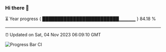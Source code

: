### Hi there 👋

⏳ Year progress { █████████████████████████▁▁▁▁▁ } 84.18 %

---

⏰ Updated on Sat, 04 Nov 2023 06:09:10 GMT

![Progress Bar CI](https://github.com/Shyam-Makwana/GitHub-Actions-Demo/workflows/Progress%20Bar%20CI/badge.svg)
